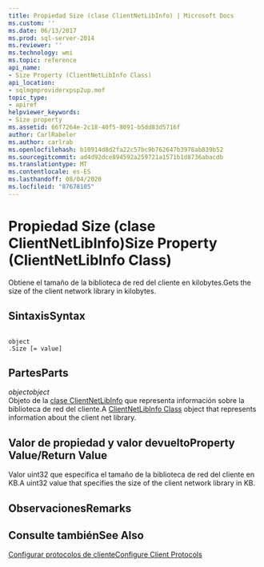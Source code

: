```yaml
---
title: Propiedad Size (clase ClientNetLibInfo) | Microsoft Docs
ms.custom: ''
ms.date: 06/13/2017
ms.prod: sql-server-2014
ms.reviewer: ''
ms.technology: wmi
ms.topic: reference
api_name:
- Size Property (ClientNetLibInfo Class)
api_location:
- sqlmgmproviderxpsp2up.mof
topic_type:
- apiref
helpviewer_keywords:
- Size property
ms.assetid: 66f7264e-2c18-40f5-8091-b5dd83d5716f
author: CarlRabeler
ms.author: carlrab
ms.openlocfilehash: b10914d8d2fa22c57bc9b762647b3978ab839b52
ms.sourcegitcommit: ad4d92dce894592a259721a1571b1d8736abacdb
ms.translationtype: MT
ms.contentlocale: es-ES
ms.lasthandoff: 08/04/2020
ms.locfileid: "87678105"
---
```

# <a name="size-property-clientnetlibinfo-class"></a><span data-ttu-id="105fe-102">Propiedad Size (clase ClientNetLibInfo)</span><span class="sxs-lookup"><span data-stu-id="105fe-102">Size Property (ClientNetLibInfo Class)</span></span>
  <span data-ttu-id="105fe-103">Obtiene el tamaño de la biblioteca de red del cliente en kilobytes.</span><span class="sxs-lookup"><span data-stu-id="105fe-103">Gets the size of the client network library in kilobytes.</span></span>  
  
## <a name="syntax"></a><span data-ttu-id="105fe-104">Sintaxis</span><span class="sxs-lookup"><span data-stu-id="105fe-104">Syntax</span></span>  
  
```  
  
object  
.Size [= value]  
```  
  
## <a name="parts"></a><span data-ttu-id="105fe-105">Partes</span><span class="sxs-lookup"><span data-stu-id="105fe-105">Parts</span></span>  
 <span data-ttu-id="105fe-106">*object*</span><span class="sxs-lookup"><span data-stu-id="105fe-106">*object*</span></span>  
 <span data-ttu-id="105fe-107">Objeto de la [clase ClientNetLibInfo](clientnetlibinfo-class.md) que representa información sobre la biblioteca de red del cliente.</span><span class="sxs-lookup"><span data-stu-id="105fe-107">A [ClientNetLibInfo Class](clientnetlibinfo-class.md) object that represents information about the client net library.</span></span>  
  
## <a name="property-valuereturn-value"></a><span data-ttu-id="105fe-108">Valor de propiedad y valor devuelto</span><span class="sxs-lookup"><span data-stu-id="105fe-108">Property Value/Return Value</span></span>  
 <span data-ttu-id="105fe-109">Valor uint32 que especifica el tamaño de la biblioteca de red del cliente en KB.</span><span class="sxs-lookup"><span data-stu-id="105fe-109">A uint32 value that specifies the size of the client network library in KB.</span></span>  
  
## <a name="remarks"></a><span data-ttu-id="105fe-110">Observaciones</span><span class="sxs-lookup"><span data-stu-id="105fe-110">Remarks</span></span>  
  
## <a name="see-also"></a><span data-ttu-id="105fe-111">Consulte también</span><span class="sxs-lookup"><span data-stu-id="105fe-111">See Also</span></span>  
 [<span data-ttu-id="105fe-112">Configurar protocolos de cliente</span><span class="sxs-lookup"><span data-stu-id="105fe-112">Configure Client Protocols</span></span>](https://technet.microsoft.com/library/ms181035.aspx)  
  
  
